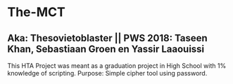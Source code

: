# The-MCT
Aka: Thesovietoblaster || PWS 2018: Taseen Khan, Sebastiaan Groen en Yassir Laaouissi
---------------
This HTA Project was meant as a graduation project in High School with 1% knowledge of scripting.
Purpose: Simple cipher tool using password.
